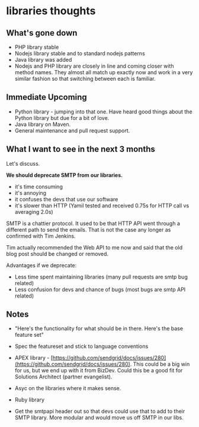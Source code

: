 # libraries thoughts

## What's gone down

* PHP library stable
* Nodejs library stable and to standard nodejs patterns
* Java library was added
* Nodejs and PHP library are closely in line and coming closer with method names. They almost all match up exactly now and work in a very similar fashion so that switching between each is familiar.

## Immediate Upcoming

* Python library - jumping into that one. Have heard good things about the Python library but due for a bit of love.
* Java library on Maven.
* General maintenance and pull request support.

## What I want to see in the next 3 months

Let's discuss.

**We should deprecate SMTP from our libraries.**

* it's time consuming
* it's annoying
* it confuses the devs that use our software
* it's slower than HTTP (Yamil tested and received 0.75s for HTTP call vs averaging 2.0s)

SMTP is a chattier protocol. It used to be that HTTP API went through a different path to send the emails. That is not the case any longer as confirmed with Tim Jenkins. 

Tim actually recommended the Web API to me now and said that the old blog post should be changed or removed.

Advantages if we deprecate:

* Less time spent maintaining libraries (many pull requests are smtp bug related)
* Less confusion for devs and chance of bugs (most bugs are smtp API related)



## Notes

* "Here's the functionality for what should be in there. Here's the base feature set"
* Spec the featureset and stick to language conventions

* APEX library - [https://github.com/sendgrid/docs/issues/280](https://github.com/sendgrid/docs/issues/280). This could be a big win for us, but we end up with it from BizDev. Could this be a good fit for Solutions Architect (partner evangelist).
* Asyc on the libraries where it makes sense. 
* Ruby library

* Get the smtpapi header out so that devs could use that to add to their SMTP library. More modular and would move us off SMTP in our libs.
